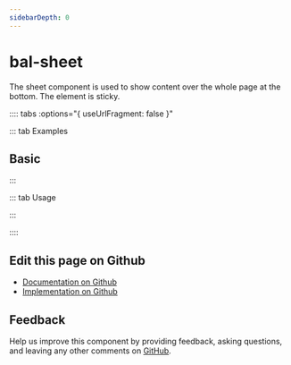 ```yaml
---
sidebarDepth: 0
---
```


# bal-sheet


<!-- START: human documentation top -->

The sheet component is used to show content over the whole page at the bottom. The element is sticky.

<!-- END: human documentation top -->

:::: tabs :options="{ useUrlFragment: false }"

::: tab Examples

## Basic

<ClientOnly><docs-demo-bal-sheet-89></docs-demo-bal-sheet-89></ClientOnly>


:::

::: tab Usage

<!-- START: human documentation usage -->

<!-- END: human documentation usage -->

:::


::::

## Edit this page on Github

* [Documentation on Github](https://github.com/baloise/design-system/blob/master/docs/src/components/components/bal-sheet.md)
* [Implementation on Github](https://github.com/baloise/design-system/blob/master/packages/components/src/components/bal-sheet)

## Feedback

Help us improve this component by providing feedback, asking questions, and leaving any other comments on [GitHub](https://github.com/baloise/design-system/issues/new).

